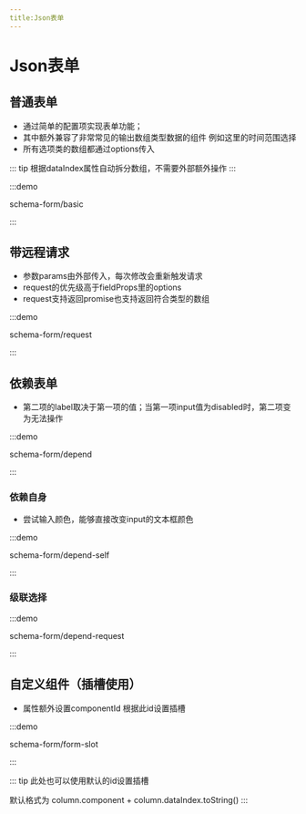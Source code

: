 ```yaml
---
title:Json表单
---
```


# Json表单

## 普通表单

- 通过简单的配置项实现表单功能；
- 其中额外兼容了非常常见的输出数组类型数据的组件 例如这里的时间范围选择
- 所有选项类的数组都通过options传入

::: tip
根据dataIndex属性自动拆分数组，不需要外部额外操作
:::

:::demo

schema-form/basic

:::

## 带远程请求

- 参数params由外部传入，每次修改会重新触发请求
- request的优先级高于fieldProps里的options
- request支持返回promise也支持返回符合类型的数组

:::demo

schema-form/request

:::

## 依赖表单

- 第二项的label取决于第一项的值；当第一项input值为disabled时，第二项变为无法操作

:::demo

schema-form/depend

:::

### 依赖自身

- 尝试输入颜色，能够直接改变input的文本框颜色

:::demo

schema-form/depend-self

:::

### 级联选择

:::demo

schema-form/depend-request

:::

## 自定义组件（插槽使用）

- 属性额外设置componentId 根据此id设置插槽

:::demo

schema-form/form-slot

:::

::: tip
此处也可以使用默认的id设置插槽

默认格式为 column.component + column.dataIndex.toString()
:::
